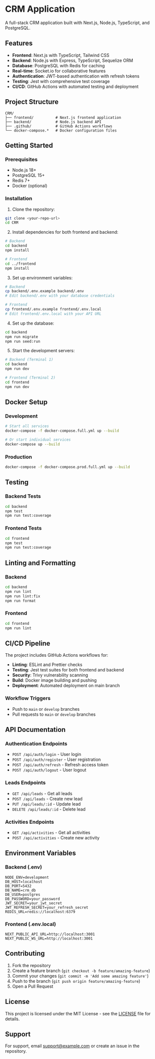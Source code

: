 # CRM Application

A full-stack CRM application built with Next.js, Node.js, TypeScript, and PostgreSQL.

## Features

- **Frontend**: Next.js with TypeScript, Tailwind CSS
- **Backend**: Node.js with Express, TypeScript, Sequelize ORM
- **Database**: PostgreSQL with Redis for caching
- **Real-time**: Socket.io for collaborative features
- **Authentication**: JWT-based authentication with refresh tokens
- **Testing**: Jest with comprehensive test coverage
- **CI/CD**: GitHub Actions with automated testing and deployment

## Project Structure

```
CRM/
├── frontend/          # Next.js frontend application
├── backend/           # Node.js backend API
├── .github/           # GitHub Actions workflows
└── docker-compose.*   # Docker configuration files
```

## Getting Started

### Prerequisites

- Node.js 18+
- PostgreSQL 15+
- Redis 7+
- Docker (optional)

### Installation

1. Clone the repository:
```bash
git clone <your-repo-url>
cd CRM
```

2. Install dependencies for both frontend and backend:
```bash
# Backend
cd backend
npm install

# Frontend
cd ../frontend
npm install
```

3. Set up environment variables:
```bash
# Backend
cp backend/.env.example backend/.env
# Edit backend/.env with your database credentials

# Frontend
cp frontend/.env.example frontend/.env.local
# Edit frontend/.env.local with your API URL
```

4. Set up the database:
```bash
cd backend
npm run migrate
npm run seed:run
```

5. Start the development servers:
```bash
# Backend (Terminal 1)
cd backend
npm run dev

# Frontend (Terminal 2)
cd frontend
npm run dev
```

## Docker Setup

### Development
```bash
# Start all services
docker-compose -f docker-compose.full.yml up --build

# Or start individual services
docker-compose up --build
```

### Production
```bash
docker-compose -f docker-compose.prod.full.yml up --build
```

## Testing

### Backend Tests
```bash
cd backend
npm test
npm run test:coverage
```

### Frontend Tests
```bash
cd frontend
npm test
npm run test:coverage
```

## Linting and Formatting

### Backend
```bash
cd backend
npm run lint
npm run lint:fix
npm run format
```

### Frontend
```bash
cd frontend
npm run lint
```

## CI/CD Pipeline

The project includes GitHub Actions workflows for:

- **Linting**: ESLint and Prettier checks
- **Testing**: Jest test suites for both frontend and backend
- **Security**: Trivy vulnerability scanning
- **Build**: Docker image building and pushing
- **Deployment**: Automated deployment on main branch

### Workflow Triggers

- Push to `main` or `develop` branches
- Pull requests to `main` or `develop` branches

## API Documentation

### Authentication Endpoints
- `POST /api/auth/login` - User login
- `POST /api/auth/register` - User registration
- `POST /api/auth/refresh` - Refresh access token
- `POST /api/auth/logout` - User logout

### Leads Endpoints
- `GET /api/leads` - Get all leads
- `POST /api/leads` - Create new lead
- `PUT /api/leads/:id` - Update lead
- `DELETE /api/leads/:id` - Delete lead

### Activities Endpoints
- `GET /api/activities` - Get all activities
- `POST /api/activities` - Create new activity

## Environment Variables

### Backend (.env)
```
NODE_ENV=development
DB_HOST=localhost
DB_PORT=5432
DB_NAME=crm_db
DB_USER=postgres
DB_PASSWORD=your_password
JWT_SECRET=your_jwt_secret
JWT_REFRESH_SECRET=your_refresh_secret
REDIS_URL=redis://localhost:6379
```

### Frontend (.env.local)
```
NEXT_PUBLIC_API_URL=http://localhost:3001
NEXT_PUBLIC_WS_URL=http://localhost:3001
```

## Contributing

1. Fork the repository
2. Create a feature branch (`git checkout -b feature/amazing-feature`)
3. Commit your changes (`git commit -m 'Add some amazing feature'`)
4. Push to the branch (`git push origin feature/amazing-feature`)
5. Open a Pull Request

## License

This project is licensed under the MIT License - see the [LICENSE](LICENSE) file for details.

## Support

For support, email support@example.com or create an issue in the repository.
